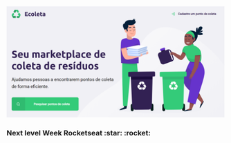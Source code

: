<img src="./public/assets/bannerGIt.png" width="800">
<h3>Next level Week Rocketseat :star:
:rocket:</h3>